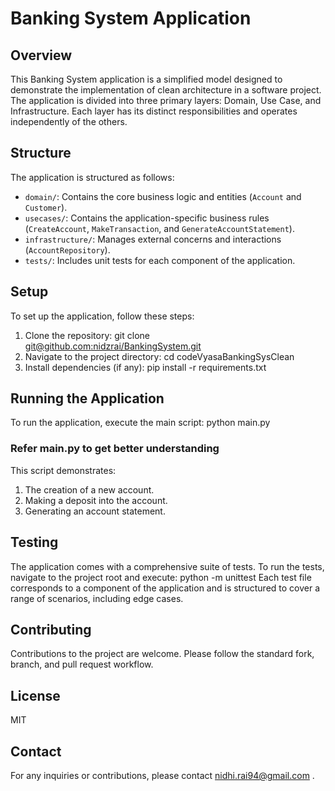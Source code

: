# Banking System Application

## Overview
This Banking System application is a simplified model designed to demonstrate the implementation of clean architecture in a software project. The application is divided into three primary layers: Domain, Use Case, and Infrastructure. Each layer has its distinct responsibilities and operates independently of the others.

## Structure
The application is structured as follows:

- `domain/`: Contains the core business logic and entities (`Account` and `Customer`).
- `usecases/`: Contains the application-specific business rules (`CreateAccount`, `MakeTransaction`, and `GenerateAccountStatement`).
- `infrastructure/`: Manages external concerns and interactions (`AccountRepository`).
- `tests/`: Includes unit tests for each component of the application.

## Setup
To set up the application, follow these steps:

1. Clone the repository:  git clone [git@github.com:nidzrai/BankingSystem.git](https://github.com/nidzrai/BankingSystem.git)
2. Navigate to the project directory:
cd codeVyasaBankingSysClean
3. Install dependencies (if any):
pip install -r requirements.txt
## Running the Application
To run the application, execute the main script:
python main.py
### Refer main.py to get better understanding
This script demonstrates:
1. The creation of a new account.
2. Making a deposit into the account.
3. Generating an account statement.

## Testing
The application comes with a comprehensive suite of tests. To run the tests, navigate to the project root and execute:
python -m unittest
Each test file corresponds to a component of the application and is structured to cover a range of scenarios, including edge cases.
    
## Contributing
Contributions to the project are welcome. Please follow the standard fork, branch, and pull request workflow.

## License
MIT

## Contact
For any inquiries or contributions, please contact nidhi.rai94@gmail.com .

